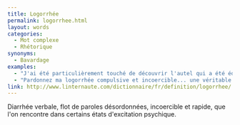```yaml
---
title: Logorrhée
permalink: logorrhee.html
layout: words
categories:
  - Mot complexe
  - Rhétorique
synonyms:
  - Bavardage
examples:
  - "J'ai été particulièrement touché de découvrir l'autel qui a été édifié en l'honneur de ma rhétorique idiolecte. Je suis content de voir que cette logorrhée parfois incoercible et inénarrable est appréciée à sa juste valeur et que je n'ai pas affaire à d'ingrats philistins."
  - "Pardonnez ma logorrhée compulsive et incoercible... une véritable logomachie !"
link: http://www.linternaute.com/dictionnaire/fr/definition/logorrhee/
---
```


Diarrhée verbale, flot de paroles désordonnées, incoercible et rapide, que l'on rencontre dans certains états d'excitation psychique.

